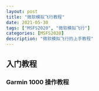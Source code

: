 ```yaml
---
layout: post
title: "微软模拟飞行教程"
date: 2021-05-30
tags: ["MSFS2020", "微软模拟飞行"]
categories: [MSFS2020]
description: "微软模拟飞行的上手教程"
---
```


## 入门教程

###

### Garmin 1000 操作教程
